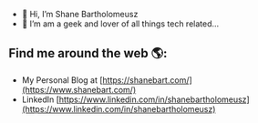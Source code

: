 - 👋 Hi, I’m Shane Bartholomeusz
- 👀 I’m am a geek and lover of all things tech related…

## Find me around the web 🌎:
- My Personal Blog at [https://shanebart.com/](https://www.shanebart.com/)
- LinkedIn [https://www.linkedin.com/in/shanebartholomeusz](https://www.linkedin.com/in/shanebartholomeusz)

